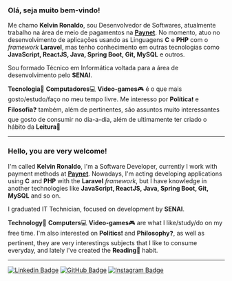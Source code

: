 

### Olá, seja muito bem-vindo!  
Me chamo **Kelvin Ronaldo**, sou Desenvolvedor de Softwares, atualmente trabalho na área de meio de pagamentos na [**Paynet**](https://www.linkedin.com/company/paynet-captura-de-transa%C3%A7%C3%B5es-e-sistemas-ltda/ "Paynet Captura de Transações e Sistemas LTDA"). No momento, atuo no desenvolvimento de aplicações usando as Linguagens **C** e **PHP** com o _framework_ **Laravel**, mas tenho conhecimento em outras tecnologias como **JavaScript, ReactJS, Java, Spring Boot, Git, MySQL** e outros.  

Sou formado Técnico em Informática voltada para a área de desenvolvimento pelo **SENAI**.  

**Tecnologia**:floppy_disk: **Computadores**:computer: **Video-games**:video_game: é o que mais gosto/estudo/faço no meu tempo livre. Me interesso por **Política**:exclamation: e **Filosofia**:question: também, além de pertinentes, são assuntos muito interessantes que gosto de consumir no dia-a-dia, além de ultimamente ter criado o hábito da **Leitura**:book:

---  
### Hello, you are very welcome!

I'm called **Kelvin Ronaldo**, I'm a Software Developer, currently I work with payment methods at [**Paynet**](https://www.linkedin.com/company/paynet-captura-de-transa%C3%A7%C3%B5es-e-sistemas-ltda/ "Paynet Captura de Transações e Sistemas LTDA"). Nowadays, I'm acting developing applications using **C** and **PHP**  with the **Laravel** _framework_, but I have knowledge in another technologies like **JavaScript, ReactJS, Java, Spring Boot, Git, MySQL** and so on.

I graduated IT Technician, focused on development by **SENAI**.

**Technology**:floppy_disk: **Computers**:computer: **Video-games**:video_game: are what I like/study/do on my free time. I'm also interested on **Politics**:exclamation: and **Philosophy**:question:, as well as pertinent, they are very interestings subjects that I like to consume everyday, and lately I've created the **Reading**:book: habit.

---
[![Linkedin Badge](https://img.shields.io/badge/-LinkedIn-blue?style=flat-square&logo=Linkedin&logoColor=white&link=https://https://www.linkedin.com/in/kelvinronaldo)](https://www.linkedin.com/in/kelvinronaldo "Kelvin Ronaldo no LinkedIn") [![GitHub Badge](https://img.shields.io/badge/-Github-black?style=flat-square&logo=Github&logoColor=white&link=https://github.com/KelvinRonaldo?tab=repositories)](https://github.com/KelvinRonaldo?tab=repositories "Repositórios de Kelvin Ronaldo no GitHub") [![Instagram Badge](https://img.shields.io/badge/-Instagram-blueviolet?style=flat-square&logo=Instagram&logoColor=white&link=https://www.instagram.com/kelvinrferreira)](https://www.instagram.com/kelvinrferreira "Kelvin Ronaldo no Instagram")
